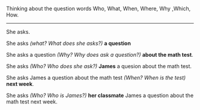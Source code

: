 Thinking about the question words Who, What, When, Where, Why ,Which, How. 

--------------------------------------------

She asks.

She asks *(what? What does she asks?)* **a question**

She asks a question *(Why? Why does ask a question?)* **about the math test**.

She asks *(Who? Who does she ask?)* **James** a quesion about the math test.

She asks James a question about the math test *(When? When is the test)* **next week**.

She asks *(Who? Who is James?)*  **her classmate**  James a question about the math test next week.

